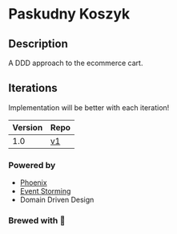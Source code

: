 # Paskudny Koszyk

## Description

A DDD approach to the ecommerce cart.

## Iterations

Implementation will be better with each iteration!

|Version|Repo|
|-|-|
|1.0|[v1](v1/README.md)|

### Powered by

- [Phoenix](https://github.com/phoenixframework/phoenix)
- [Event Storming](https://www.eventstorming.com)
- Domain Driven Design

### Brewed with :purple_heart:
